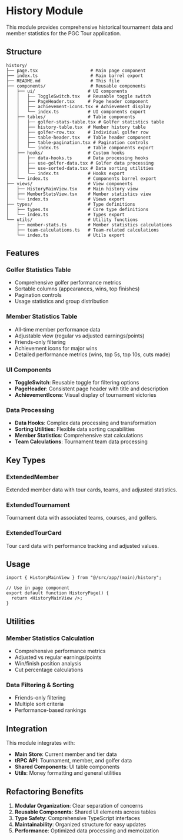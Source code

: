 # History Module

This module provides comprehensive historical tournament data and member statistics for the PGC Tour application.

## Structure

```
history/
├── page.tsx                    # Main page component
├── index.ts                    # Main barrel export
├── README.md                   # This file
├── components/                 # Reusable components
│   ├── ui/                    # UI components
│   │   ├── ToggleSwitch.tsx   # Reusable toggle switch
│   │   ├── PageHeader.tsx     # Page header component
│   │   ├── achievement-icons.tsx # Achievement display
│   │   └── index.ts           # UI components export
│   ├── tables/                # Table components
│   │   ├── golfer-stats-table.tsx # Golfer statistics table
│   │   ├── history-table.tsx  # Member history table
│   │   ├── golfer-row.tsx     # Individual golfer row
│   │   ├── table-header.tsx   # Table header component
│   │   ├── table-pagination.tsx # Pagination controls
│   │   └── index.ts           # Table components export
│   ├── hooks/                 # Custom hooks
│   │   ├── data-hooks.ts      # Data processing hooks
│   │   ├── use-golfer-data.tsx # Golfer data processing
│   │   ├── use-sorted-data.tsx # Data sorting utilities
│   │   └── index.ts           # Hooks export
│   └── index.ts               # Components barrel export
├── views/                     # View components
│   ├── HistoryMainView.tsx    # Main history view
│   ├── MemberStatsView.tsx    # Member statistics view
│   └── index.ts               # Views export
├── types/                     # Type definitions
│   ├── types.ts               # Core type definitions
│   └── index.ts               # Types export
└── utils/                     # Utility functions
    ├── member-stats.ts        # Member statistics calculations
    ├── team-calculations.ts   # Team-related calculations
    └── index.ts               # Utils export
```

## Features

### Golfer Statistics Table

- Comprehensive golfer performance metrics
- Sortable columns (appearances, wins, top finishes)
- Pagination controls
- Usage statistics and group distribution

### Member Statistics Table

- All-time member performance data
- Adjustable view (regular vs adjusted earnings/points)
- Friends-only filtering
- Achievement icons for major wins
- Detailed performance metrics (wins, top 5s, top 10s, cuts made)

### UI Components

- **ToggleSwitch**: Reusable toggle for filtering options
- **PageHeader**: Consistent page header with title and description
- **AchievementIcons**: Visual display of tournament victories

### Data Processing

- **Data Hooks**: Complex data processing and transformation
- **Sorting Utilities**: Flexible data sorting capabilities
- **Member Statistics**: Comprehensive stat calculations
- **Team Calculations**: Tournament team data processing

## Key Types

### ExtendedMember

Extended member data with tour cards, teams, and adjusted statistics.

### ExtendedTournament

Tournament data with associated teams, courses, and golfers.

### ExtendedTourCard

Tour card data with performance tracking and adjusted values.

## Usage

```tsx
import { HistoryMainView } from "@/src/app/(main)/history";

// Use in page component
export default function HistoryPage() {
  return <HistoryMainView />;
}
```

## Utilities

### Member Statistics Calculation

- Comprehensive performance metrics
- Adjusted vs regular earnings/points
- Win/finish position analysis
- Cut percentage calculations

### Data Filtering & Sorting

- Friends-only filtering
- Multiple sort criteria
- Performance-based rankings

## Integration

This module integrates with:

- **Main Store**: Current member and tier data
- **tRPC API**: Tournament, member, and golfer data
- **Shared Components**: UI table components
- **Utils**: Money formatting and general utilities

## Refactoring Benefits

1. **Modular Organization**: Clear separation of concerns
2. **Reusable Components**: Shared UI elements across tables
3. **Type Safety**: Comprehensive TypeScript interfaces
4. **Maintainability**: Organized structure for easy updates
5. **Performance**: Optimized data processing and memoization
